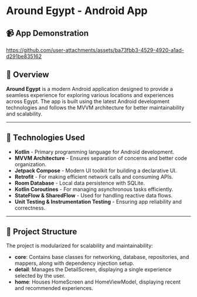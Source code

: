 # Around Egypt - Android App

## 📹 App Demonstration

https://github.com/user-attachments/assets/ba73fbb3-4529-4920-a1ad-d291be835162


## 📌 Overview

**Around Egypt** is a modern Android application designed to provide a seamless experience for exploring various locations and experiences across Egypt. The app is built using the latest Android development technologies and follows the MVVM architecture for better maintainability and scalability.

---

## 🚀 Technologies Used

- **Kotlin** - Primary programming language for Android development.
- **MVVM Architecture** - Ensures separation of concerns and better code organization.
- **Jetpack Compose** - Modern UI toolkit for building a declarative UI.
- **Retrofit** - For making efficient network calls and consuming APIs.
- **Room Database** - Local data persistence with SQLite.
- **Kotlin Coroutines** - For managing asynchronous tasks efficiently.
- **StateFlow & SharedFlow** - Used for handling reactive data flows.
- **Unit Testing & Instrumentation Testing** - Ensuring app reliability and correctness.

---

## 📂 Project Structure

The project is modularized for scalability and maintainability:

- **core**: Contains base classes for networking, database, repositories, and mappers, along with dependency injection setup.
- **detail**: Manages the DetailScreen, displaying a single experience selected by the user.
- **home**: Houses HomeScreen and HomeViewModel, displaying recent and recommended experiences.






